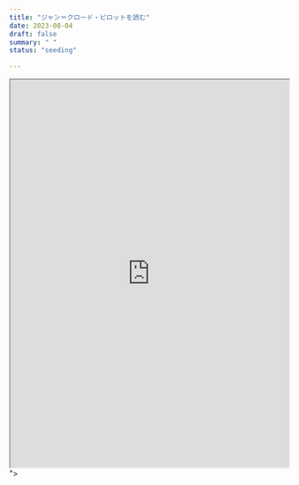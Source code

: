 ```yaml
---
title: "ジャン＝クロード・ピロットを読む"
date: 2023-08-04
draft: false
summary: " "
status: "seeding"

---
```


<iframe width=100% height=700px src="https://docs.google.com/document/d/e/2PACX-1vSr1Pq4TRDD63Xp6__0RIBhmU20NNGOVAMM5gqWmExLAOMQVSr5qcEPMg3a9WpLIeeQm0jPPzIyT5IV/pub?embedded=true"></iframe>">


